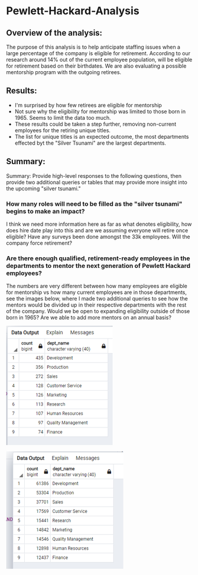 # Pewlett-Hackard-Analysis

## Overview of the analysis: ##
The purpose of this analysis is to help anticipate staffing issues when a large percentage of the company is eligible for retirement. According to our research around 14% out of the current employee population, will be eligible for retirement based on their birthdates. We are also evaluating a possible mentorship program with the outgoing retirees. 

## Results: ##

* I'm surprised by how few retirees are eligible for mentorship
* Not sure why the eligibility for mentorship was limited to those born in 1965. Seems to limit the data too much.
* These results could be taken a step further, removing non-current employees for the retiring unique titles.
* The list for unique titles is an expected outcome, the most departments effected byt the "Silver Tsunami" are the largest departments.



## Summary: ##

Summary: Provide high-level responses to the following questions, then provide two additional queries or tables that may provide more insight into the upcoming "silver tsunami."

### How many roles will need to be filled as the "silver tsunami" begins to make an impact? ###
I think we need more information here as far as what denotes eligibility, how does hire date play into this and are we assuming everyone will retire once eligible? Have any surveys been done amongst the 33k employees. Will the company force retirement? 

### Are there enough qualified, retirement-ready employees in the departments to mentor the next generation of Pewlett Hackard employees? ###
The numbers are very different between how many employees are eligible for mentorship vs how many current employees are in those departments, see the images below, where I made two additional queries to see how the mentors would be divided up in their respective departments with the rest of the company. Would we be open to expanding eligibility outside of those born in 1965? Are we able to add more mentors on an annual basis? 

![Mentor_Depts](https://github.com/laurenneidhardt/Pewlett-Hackard-Analysis/blob/main/Mentor_Depts.PNG)



![Total_Dept_Counts](https://github.com/laurenneidhardt/Pewlett-Hackard-Analysis/blob/main/Total_Dept_Counts.PNG)






